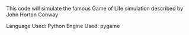 This code will simulate the famous Game of Life simulation described by John Horton Conway

Language Used: Python
Engine Used: pygame
